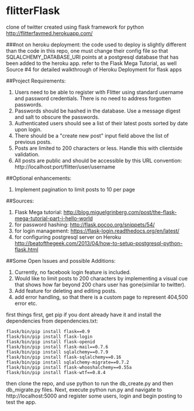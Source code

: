 flitterFlask
============

clone of twitter created using flask framework for python 
http://flitterfavmed.herokuapp.com/

###not on heroku deployment:
the code used to deploy is slightly different than the code in this repo, one must change their config file so that SQLALCHEMY_DATABASE_URI points at a postgresql database that has been added to the heroku app. refer to the Flask Mega Tutorial, as well Source #4 for detailed walkthrough of Heroku Deployment for flask apps

##Project Requirements:

1. Users need to be able to register with Flitter using standard username and password credentials. There is no need to address forgotten passwords.
2. Passwords should be hashed in the database. Use a message digest and salt to obscure the passwords.
3. Authenticated users should see a list of their latest posts sorted by date upon login.
4. There should be a "create new post" input field above the list of previous posts.
5. Posts are limited to 200 characters or less. Handle this with client­side validation.
6. All posts are public and should be accessible by this URL convention:
http://localhost:port/flitter/user/username

##Optional enhancements: 

1. Implement pagination to limit posts to 10 per page

##Sources:

1. Flask Mega tutorial: http://blog.miguelgrinberg.com/post/the-flask-mega-tutorial-part-i-hello-world
2. for password hashing: http://flask.pocoo.org/snippets/54/
3. for login management: https://flask-login.readthedocs.org/en/latest/
4. for configuring postgresql server on Heroku http://beatofthegeek.com/2013/04/how-to-setup-postgresql-python-flask.html


##Some Open Issues and possible Additions:

1. Currently, no facebook login feature is included.
2. Would like to limit posts to 200 characters by implementing a visual cue that shows how far beyond 200 chars user has gone(similar to twitter).
3. Add feature for deleting and editing posts.
4. add error handling, so that there is a custom page to represent 404,500 error etc.

first things first, get pip if you dont already have it and install the dependencies from dependencies.txt:
```
flask/bin/pip install flask==0.9
flask/bin/pip install flask-login
flask/bin/pip install flask-openid
flask/bin/pip install flask-mail==0.7.6
flask/bin/pip install sqlalchemy==0.7.9
flask/bin/pip install flask-sqlalchemy==0.16
flask/bin/pip install sqlalchemy-migrate==0.7.2
flask/bin/pip install flask-whooshalchemy==0.55a
flask/bin/pip install flask-wtf==0.8.4
```

then clone the repo, and use python to run the db_create.py and then db_migrate.py files.
Next, execute python run.py and navigate to http://localhost:5000 and register some users, login and begin posting to test the app.



